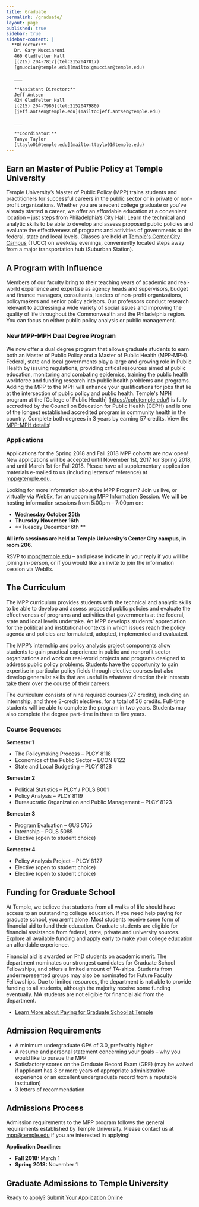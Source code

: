 ```yaml
---
title: Graduate
permalink: /graduate/
layout: page
published: true
sidebar: true
sidebar-content: |
  **Director:**  
   Dr. Gary Mucciaroni  
   460 Gladfelter Hall  
   [(215) 204-7817](tel:2152047817)  
   [gmucciar@temple.edu](mailto:gmucciar@temple.edu)  
   
   ___
   
   **Assistant Director:**  
   Jeff Antsen  
   424 Gladfelter Hall  
   [(215) 204-7980](tel:2152047980)  
   [jeff.antsen@temple.edu](mailto:jeff.antsen@temple.edu)  
   
   ___
   
   **Coordinator:**  
   Tanya Taylor    
   [ttaylo01@temple.edu](mailto:ttaylo01@temple.edu)
---
```

## Earn an Master of Public Policy at Temple University
Temple University’s Master of Public Policy (MPP) trains students and practitioners for successful careers in the public sector or in private or non-profit organizations. Whether you are a recent college graduate or you've already started a career, we offer an affordable education at a convenient location – just steps from Philadelphia’s City Hall. Learn the technical and analytic skills to be able to develop and assess proposed public policies and evaluate the effectiveness of programs and activities of governments at the federal, state and local levels. Classes are held at [Temple's Center City Campus](https://www.temple.edu/tucc/) (TUCC) on weekday evenings, conveniently located steps away from a major transportation hub (Suburban Station). 

## A Program with Influence
Members of our faculty bring to their teaching years of academic and real-world experience and expertise as agency heads and supervisors, budget and finance managers, consultants, leaders of non-profit organizations, policymakers and senior policy advisors. Our professors conduct research relevant to addressing a wide variety of social issues and improving the quality of life throughout the Commonwealth and the Philadelphia region. You can focus on either public policy analysis or public management.

### New MPP-MPH Dual Degree Program
We now offer a dual degree program that allows graduate students to earn both an Master of Public Policy and a Master of Public Health (MPP-MPH). Federal, state and local governments play a large and growing role in Public Health by issuing regulations, providing critical resources aimed at public education, monitoring and combating epidemics, training the public health workforce and funding research into public health problems and programs. Adding the MPP to the MPH will enhance your qualifications for jobs that lie at the intersection of public policy and public health. Temple's MPH program at the [College of Public Health] (https://cph.temple.edu/) is fully accredited by the Council on Education for Public Health (CEPH) and is one of the longest established accredited program in community health in the country. Complete both degrees in 3 years by earning 57 credits. View the [MPP-MPH details](https://liberalarts.temple.edu/sites/liberalarts/files/MPP-MPH-website-copy%20%281%29.pdf)!

### Applications

Applications for the Spring 2018 and Fall 2018 MPP cohorts are now open! New applications will be accepted until November 1st, 2017 for Spring 2018, and until March 1st for Fall 2018. Please have all supplementary application materials e-mailed to us (including letters of reference) at [mpp@temple.edu](mailto:mpp@temple.edu).

Looking for more information about the MPP Program? Join us live, or virtually via WebEx, for an upcoming MPP Information Session. We will be hosting information sessions from 5:00pm – 7:00pm on:

- **Wednesday October 25th**
- **Thursday November 16th**
- **Tuesday December 6th **

**All info sessions are held at Temple University’s Center City campus, in room 206.**

RSVP to [mpp@temple.edu](mailto:mpp@temple.edu) – and please indicate in your reply if you will be joining in-person, or if you would like an invite to join the information session via WebEx.

## The Curriculum

The MPP curriculum provides students with the technical and analytic skills to be able to develop and assess proposed public policies and evaluate the effectiveness of programs and activities that governments at the federal, state and local levels undertake. An MPP develops students’ appreciation for the political and institutional contexts in which issues reach the policy agenda and policies are formulated, adopted, implemented and evaluated.

The MPP’s internship and policy analysis project components allow students to gain practical experience in public and nonprofit sector organizations and work on real-world projects and programs designed to address public policy problems.  Students have the opportunity to gain expertise in particular policy fields through elective courses but also develop generalist skills that are useful in whatever direction their interests take them over the course of their careers.

The curriculum consists of nine required courses (27 credits), including an internship, and three 3-credit electives, for a total of 36 credits. Full-time students will be able to complete the program in two years.  Students may also complete the degree part-time in three to five years.

### Course Sequence:

**Semester 1**
- The Policymaking Process – PLCY 8118
- Economics of the Public Sector – ECON 8122
- State and Local Budgeting – PLCY 8128

**Semester 2**
- Political Statistics – PLCY / POLS 8001
- Policy Analysis – PLCY 8119
- Bureaucratic Organization and Public Management – PLCY 8123

**Semester 3**
- Program Evaluation – GUS 5165
- Internship – POLS 5085
- Elective (open to student choice)

**Semester 4**
- Policy Analysis Project – PLCY 8127
- Elective (open to student choice)
- Elective (open to student choice)

## Funding for Graduate School
At Temple, we believe that students from all walks of life should have access to an outstanding college education. If you need help paying for graduate school, you aren’t alone. Most students receive some form of financial aid to fund their education. Graduate students are eligible for financial assistance from federal, state, private and university sources. Explore all available funding and apply early to make your college education an affordable experience.

Financial aid is awarded on PhD students on academic merit. The department nominates our strongest candidates for Graduate School Fellowships, and offers a limited amount of TA-ships. Students from underrepresented groups may also be nominated for Future Faculty Fellowships. Due to limited resources, the department is not able to provide funding to all students, although the majority receive some funding eventually. MA students are not eligible for financial aid from the department.

- [Learn More about Paying for Graduate School at Temple](http://www.temple.edu/grad/finances/)

## Admission Requirements
- A minimum undergraduate GPA of 3.0, preferably higher
- A resume and personal statement concerning your goals – why you would like to pursue the MPP
- Satisfactory scores on the Graduate Record Exam (GRE) (may be waived if applicant has 3 or more years of appropriate administrative experience or an excellent undergraduate record from a reputable institution)
- 3 letters of recommendation

## Admissions Process
Admission requirements to the MPP program follows the general requirements established by Temple University. Please contact us at [mpp@temple.edu](mailto_mpp@temple.edu) if you are interested in applying! 

**Application Deadline:**<br>
- **Fall 2018:** March 1 <br>
- **Spring 2018:** November 1 <br>

## Graduate Admissions to Temple University
Ready to apply? [Submit Your Application Online](https://prd-wlssb.temple.edu/prod8/bwskalog.P_DispLoginNon)
